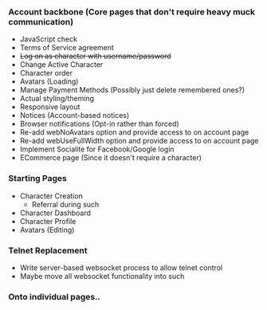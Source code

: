 ### Account backbone (Core pages that don't require heavy muck communication)
* JavaScript check
* Terms of Service agreement
* ~~Log on as character with username/password~~
* Change Active Character
* Character order
* Avatars (Loading)
* Manage Payment Methods (Possibly just delete remembered ones?)
* Actual styling/theming
* Responsive layout
* Notices (Account-based notices)
* Browser notifications (Opt-in rather than forced)
* Re-add webNoAvatars option and provide access to on account page
* Re-add webUseFullWidth option and provide access to on account page
* Implement Socialite for Facebook/Google login
* ECommerce page (Since it doesn't require a character) 
 
### Starting Pages
* Character Creation
    * Referral during such
* Character Dashboard
* Character Profile 
* Avatars (Editing)
 
### Telnet Replacement
* Write server-based websocket process to allow telnet control
* Maybe move all websocket functionality into such

### Onto individual pages..
